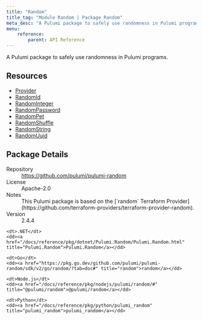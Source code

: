 ```yaml
---
title: "Random"
title_tag: "Module Random | Package Random"
meta_desc: "A Pulumi package to safely use randomness in Pulumi programs."
menu:
    reference:
        parent: API Reference
---
```


<!-- WARNING: this file was generated by Pulumi Docs Generator. -->
<!-- Do not edit by hand unless you're certain you know what you are doing! -->

A Pulumi package to safely use randomness in Pulumi programs.

<h2 id="resources">Resources</h2>
<ul class="api">
    <li><a href="provider" title="Provider"><span class="symbol resource"></span>Provider</a></li>
    <li><a href="randomid" title="RandomId"><span class="symbol resource"></span>RandomId</a></li>
    <li><a href="randominteger" title="RandomInteger"><span class="symbol resource"></span>RandomInteger</a></li>
    <li><a href="randompassword" title="RandomPassword"><span class="symbol resource"></span>RandomPassword</a></li>
    <li><a href="randompet" title="RandomPet"><span class="symbol resource"></span>RandomPet</a></li>
    <li><a href="randomshuffle" title="RandomShuffle"><span class="symbol resource"></span>RandomShuffle</a></li>
    <li><a href="randomstring" title="RandomString"><span class="symbol resource"></span>RandomString</a></li>
    <li><a href="randomuuid" title="RandomUuid"><span class="symbol resource"></span>RandomUuid</a></li>
</ul>

<h2 id="package-details">Package Details</h2>
<dl class="package-details">
	<dt>Repository</dt>
	<dd><a href="https://github.com/pulumi/pulumi-random">https://github.com/pulumi/pulumi-random</a></dd>
	<dt>License</dt>
	<dd>Apache-2.0</dd>
	<dt>Notes</dt>
	<dd>This Pulumi package is based on the [`random` Terraform Provider](https://github.com/terraform-providers/terraform-provider-random).</dd>
	<dt>Version</dt>
	<dd>2.4.4</dd>
</dl>



<dl class="tabular">

    <dt>.NET</dt>
    <dd><a href="/docs/reference/pkg/dotnet/Pulumi.Random/Pulumi.Random.html" title="Pulumi.Random">Pulumi.Random</a></dd>

    <dt>Go</dt>
    <dd><a href="https://pkg.go.dev/github.com/pulumi/pulumi-random/sdk/v2/go/random/?tab=doc#" title="random">random</a></dd>

    <dt>Node.js</dt>
    <dd><a href="/docs/reference/pkg/nodejs/pulumi/random/#" title="@pulumi/random">@pulumi/random</a></dd>

    <dt>Python</dt>
    <dd><a href="/docs/reference/pkg/python/pulumi_random" title="pulumi_random">pulumi_random</a></dd>

</dl>

